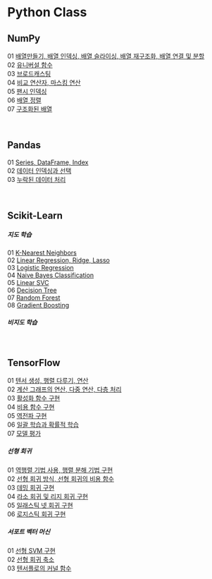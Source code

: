 # Python Class

## NumPy
01 [배열만들기, 배열 인덱싱, 배열 슬라이싱, 배열 재구조화, 배열 연결 및 분할](NumPy/NumPy_01.md) <br>
02 [유니버설 함수](NumPy/NumPy_02.md) <br>
03 [브로드캐스팅](NumPy/NumPy_03.md) <br>
04 [비교 연산자, 마스킹 연산](NumPy/NumPy_04.md) <br>
05 [팬시 인덱싱](NumPy/NumPy_05.md) <br>
06 [배열 정렬](NumPy/NumPy_06.md) <br>
07 [구조화된 배열](NumPy/NumPy_07.md) <br>

<br>

## Pandas
01 [Series, DataFrame, Index](Pandas/Pandas_01.md) <br>
02 [데이터 인덱싱과 선택](Pandas/Pandas_02.md) <br>
03 [누락된 데이터 처리](Pandas/Pandas_03.md) <br>

<br>

## Scikit-Learn
##### 지도 학습
01 [K-Nearest Neighbors](Scikit-Learn/MachineLearning_K_Nearest_Neighbors.md) <br>
02 [Linear Regression, Ridge, Lasso](Scikit-Learn/MachineLearning_Linear.md) <br>
03 [Logistic Regression](Scikit-Learn/MachineLearning_Logistic_Regression.md) <br>
04 [Naive Bayes Classification](Scikit-Learn/MachineLearning_Naive_Bayes_Classification.md) <br>
05 [Linear SVC](Scikit-Learn/MachineLearning_LinearSVC.md) <br>
06 [Decision Tree](Scikit-Learn/MachineLearning_Decision_Tree.md) <br>
07 [Random Forest](Scikit-Learn/MachineLearning_Random_Forest.md) <br>
08 [Gradient Boosting](Scikit-Learn/MachineLearning_Gradient_Boosting.md) <br>
##### 비지도 학습

<br>

## TensorFlow
01 [텐서 생성, 행렬 다루기, 연산](TensorFlow/tensorflow_01.md) <br>
02 [계산 그래프의 연산, 다중 연산, 다층 처리](TensorFlow/tensorflow_02.md) <br>
03 [활성화 함수 구현](TensorFlow/tensorflow_03.md) <br>
04 [비용 함수 구현](TensorFlow/tensorflow_04.md) <br>
05 [역전파 구현](TensorFlow/tensorflow_05.md) <br>
06 [일괄 학습과 확률적 학습](TensorFlow/tensorflow_06.md) <br>
07 [모델 평가](TensorFlow/tensorflow_07.md) <br>

##### 선형 회귀
01 [역행렬 기법 사용, 행렬 분해 기법 구현](TensorFlow/tensorflow_08.md) <br>
02 [선형 회귀 방식, 선형 회귀의 비용 함수](TensorFlow/tensorflow_09.md) <br>
03 [데밍 회귀 구현](TensorFlow/tensorflow_10.md) <br>
04 [라소 회귀 및 리지 회귀 구현](TensorFlow/tensorflow_11.md) <br>
05 [일래스틱 넷 회귀 구현](TensorFlow/tensorflow_12.md) <br>
06 [로지스틱 회귀 구현](TensorFlow/tensorflow_13.md) <br>

##### 서포트 벡터 머신
01 [선형 SVM 구현](TensorFlow/tensorflow_14.md) <br>
02 [선형 회귀 축소](TensorFlow/tensorflow_15.md) <br>
03 [텐서플로의 커널 함수](TensorFlow/tensorflow_16.md) <br>
